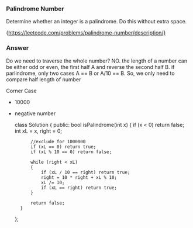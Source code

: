 ### Palindrome Number

Determine whether an integer is a palindrome. Do this without extra space.

{https://leetcode.com/problems/palindrome-number/description/}

### Answer
Do we need to traverse the whole number? NO. the length of a number can be either odd or even, the first half A and reverse the second half B. if parlindrome, only two cases A == B or A/10 == B. So, we only need to compare half length of number

Corner Case
* 10000
* negative number

	class Solution {
	public:
	    bool isPalindrome(int x) {
	        if (x < 0) return false;
	        int xL = x, right = 0;
	        
	        //exclude for 1000000
	        if (xL == 0) return true;
	        if (xL % 10 == 0) return false;
	        
	        while (right < xL)
	        {
	            if (xL / 10 == right) return true;
	            right = 10 * right + xL % 10;
	            xL /= 10;
	            if (xL == right) return true;
	        }
	        
	        return false;
	    }
	};


